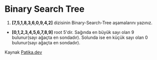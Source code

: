 # Binary Search Tree
1. **[7,5,1,8,3,6,0,9,4,2]** dizisinin Binary-Search-Tree aşamalarını yazınız.
* **[0,1,2,3,4,5,6,7,8,9]** root 5'dir. Sağında en büyük sayı olan 9 bulunur(sayı ağaçta en sondadır). Solunda ise en küçük sayı olan 0 bulunur(sayı ağaçta en sondadır). 

Kaynak [Patika.dev](https://app.patika.dev/)
